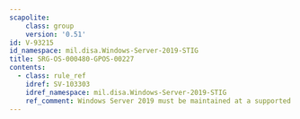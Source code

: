 ```yaml
---
scapolite:
    class: group
    version: '0.51'
id: V-93215
id_namespace: mil.disa.Windows-Server-2019-STIG
title: SRG-OS-000480-GPOS-00227
contents:
  - class: rule_ref
    idref: SV-103303
    idref_namespace: mil.disa.Windows-Server-2019-STIG
    ref_comment: Windows Server 2019 must be maintained at a supported servi ...
---
```


